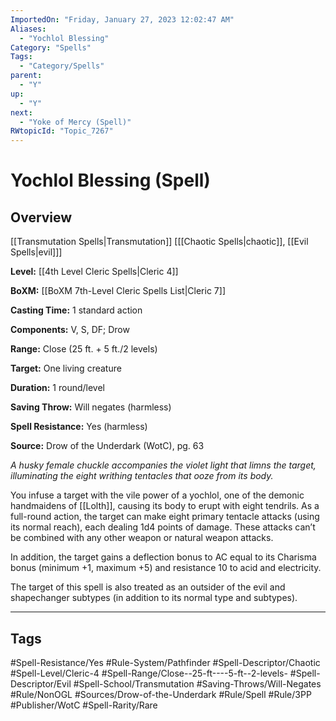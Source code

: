 ```yaml
---
ImportedOn: "Friday, January 27, 2023 12:02:47 AM"
Aliases:
  - "Yochlol Blessing"
Category: "Spells"
Tags:
  - "Category/Spells"
parent:
  - "Y"
up:
  - "Y"
next:
  - "Yoke of Mercy (Spell)"
RWtopicId: "Topic_7267"
---
```

# Yochlol Blessing (Spell)
## Overview
[[Transmutation Spells|Transmutation]] \[[[Chaotic Spells|chaotic]], [[Evil Spells|evil]]]

**Level:** [[4th Level Cleric Spells|Cleric 4]]

**BoXM:** [[BoXM 7th-Level Cleric Spells List|Cleric 7]]

**Casting Time:** 1 standard action

**Components:** V, S, DF; Drow

**Range:** Close (25 ft. + 5 ft./2 levels)

**Target:** One living creature

**Duration:** 1 round/level

**Saving Throw:** Will negates (harmless)

**Spell Resistance:** Yes (harmless)

**Source:** Drow of the Underdark (WotC)­, pg. 63

*A husky female chuckle accompanies the violet light that limns the target, illuminating the eight writhing tentacles that ooze from its body.*

You infuse a target with the vile power of a yochlol, one of the demonic handmaidens of [[Lolth]], causing its body to erupt with eight tendrils. As a full-round action, the target can make eight primary tentacle attacks (using its normal reach), each dealing 1d4 points of damage. These attacks can’t be combined with any other weapon or natural weapon attacks.

In addition, the target gains a deflection bonus to AC equal to its Charisma bonus (minimum +1, maximum +5) and resistance 10 to acid and electricity.

The target of this spell is also treated as an outsider of the evil and shapechanger subtypes (in addition to its normal type and subtypes).


---
## Tags
#Spell-Resistance/Yes #Rule-System/Pathfinder #Spell-Descriptor/Chaotic #Spell-Level/Cleric-4 #Spell-Range/Close--25-ft----5-ft--2-levels- #Spell-Descriptor/Evil #Spell-School/Transmutation #Saving-Throws/Will-Negates #Rule/NonOGL #Sources/Drow-of-the-Underdark #Rule/Spell #Rule/3PP #Publisher/WotC #Spell-Rarity/Rare

